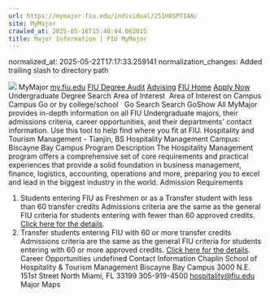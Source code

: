 ```yaml
---
url: https://mymajor.fiu.edu/individual/251HOSPTIAN/
site: MyMajor
crawled_at: 2025-05-16T15:48:44.062015
title: Major Information | FIU MyMajor
---
```

normalized_at: 2025-05-22T17:17:33.259141
normalization_changes: Added trailing slash to directory path

![](https://mymajor.fiu.edu/assets/logo-T4VPR2BI.png)
MyMajor
[my.fiu.edu](https://my.fiu.edu/)
[FIU Degree Audit](https://dasa.fiu.edu/all-departments/advising/panther-success-hub/panther-degree-audit/)
[Advising](https://advising.fiu.edu)
[FIU Home](https://www.fiu.edu/)
[Apply Now](https://admissions.fiu.edu/)
Undergraduate Degree Search
Area of Interest
​
Area of Interest
on
Campus
​
Campus
Go
or by college/school
​
​
Go
Search
Search
GoShow All
MyMajor provides in-depth information on all FIU Undergraduate majors, their admissions criteria, career opportunities, and their departments' contact information. Use this tool to help find where you fit at FIU.
Hospitality and Tourism Management - Tianjin,
BS
Hospitality Management
Campus:
Biscayne Bay Campus
Program Description
The Hospitality Management program offers a comprehensive set of core requirements and practical experiences that provide a solid foundation in business management, finance, logistics, accounting, operations and more, preparing you to excel and lead in the biggest industry in the world.
Admission Requirements
1. Students entering FIU as Freshmen or as a Transfer student with less than 60 transfer credits
Admissions criteria are the same as the general FIU criteria for students entering with fewer than 60 approved credits. [Click here for the details](http://admissions.fiu.edu/apply/freshman/).
2. Transfer students entering FIU with 60 or more transfer credits
Admissions criteria are the same as the general FIU criteria for students entering with 60 or more approved credits. [Click here for the details](http://admissions.fiu.edu/apply/transfer/).
Career Opportunities
undefined
Contact Information
Chaplin School of Hospitality & Tourism Management
Biscayne Bay Campus 3000 N.E. 151st Street North Miami, FL 33199 
305-919-4500
hospitality@fiu.edu
Major Maps
